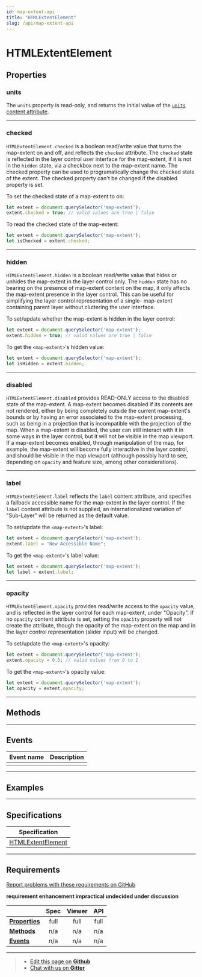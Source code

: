 ```yaml
---
id: map-extent-api
title: "HTMLExtentElement"
slug: /api/map-extent-api
---
```


# HTMLExtentElement

## Properties

### units

The `units` property is read-only, and returns the initial value of the [`units`
content attribute](../elements/extent/#units).

---

### checked

`HTMLExtentElement.checked` is a boolean read/write value that turns the map-extent 
on and off, and reflects the `checked` attribute. The `checked` state is 
reflected in the layer control user interface for the map-extent, if it is not 
in the `hidden` state, via a checkbox next to the map-extent name.  The checked 
property can be used to programatically change the checked state of the extent. 
The checked property can't be changed if the disabled property is set.

To set the checked state of a  map-extent to on:

```js
let extent = document.querySelector('map-extent');
extent.checked = true; // valid values are true | false
```

To read the checked state of the map-extent:

```js
let extent = document.querySelector('map-extent');
let isChecked = extent.checked;
```
---

### hidden

`HTMLExtentElement.hidden` is a boolean  read/write value that hides or unhides the
map-extent in the layer control only.  The `hidden` state has no bearing on the presence
of map-extent content on the map, it only affects the map-extent presence in the
layer control. This can be useful for simplifying the layer control representation
of a single- map-extent containing parent layer without cluttering the user 
interface.

To set/update whether the map-extent is hidden in the layer control:

```js
let extent = document.querySelector('map-extent');
extent.hidden = true; // valid values are true | false
```

To get the `<map-extent>`'s hidden value:

```js
let extent = document.querySelector('map-extent');
let isHidden = extent.hidden;
```
---

### disabled

`HTMLExtentElement.disabled` provides READ-ONLY access to the disabled state of the
map-extent.  A map-extent becomes disabled if its contents are not rendered, 
either by being completely outside the current map-extent's bounds or by having 
an error associated to the map-extent processing, such as being in a projection 
that is incompatible with the projection of the map. When a map-extent is 
disabled, the user can still interact with it in some ways in the layer control, but it will 
not be visible in the map viewport.  If a map-extent becomes enabled, through 
manipulation of the map, for example, the map-extent will become fully interactive
in the layer control, and should be visible in the map viewport (although 
possibly hard to see, depending on `opacity` and feature size, among other 
considerations).

---

### label

`HTMLExtentElement.label` reflects the `label` content attribute, and specifies
a fallback accessible name for the map-extent in the layer control.  If the
`label` content attribute is not supplied, an internationalized variation of
"Sub-Layer" will be returned as the default value.

To set/update the `<map-extent>`'s label:

```js
let extent = document.querySelector('map-extent');
extent.label = "New Accessible Name";
```

To get the `<map-extent>`'s label value:

```js
let extent = document.querySelector('map-extent');
let label = extent.label;
```
---

### opacity
`HTMLExtentElement.opacity` provides read/write access to the `opacity` value, 
and is reflected in the layer control for each map-extent, under "Opacity". If no
`opacity` content attribute is set, setting the `opacity` property will not 
create the attribute, though the opacity of the map-extent on the map and in
the layer control representation (slider input) will be changed.

To set/update the `<map-extent>`'s opacity:

```js
let extent = document.querySelector('map-extent');
extent.opacity = 0.5; // valid values from 0 to 1
```

To get the `<map-extent>`'s opacity value:

```js
let extent = document.querySelector('map-extent');
let opacity = extent.opacity;
```

---
## Methods

---

## Events

| Event name      	| Description                                          	|
|--------------	|--------------------------------------------------------	|
|  |  |
---

## Examples

---

## Specifications

| Specification                                                |
|--------------------------------------------------------------|
| [HTMLExtentElement](https://maps4html.org/MapML/spec/#dom-htmlextentelement) |

---

## Requirements

[Report problems with these requirements on GitHub](https://github.com/Maps4HTML/HTML-Map-Element-UseCases-Requirements/issues/new?title=-SUMMARIZE+THE+PROBLEM-&body=-DESCRIBE+THE+PROBLEM-)

<p><b><span class="requirement">requirement</span>
<span class="enhancement">enhancement</span>
<span class="impractical">impractical</span>
<span class="undecided">undecided</span>
<span class="discussion">under discussion</span></b></p>

|  | Spec | Viewer | API |
|:---------------------------------------------------------------------------------|:------: |:-----: |:---: |
| [**Properties**](#properties) | full | full | full |
| [**Methods**](#methods) | n/a | n/a | n/a |
| [**Events**](#events) | n/a | n/a | n/a |

---

> - [Edit this page on **Github**](https://github.com/Maps4HTML/web-map-doc/edit/main/docs/api/extent-api.md)
> - [Chat with us on **Gitter**](https://gitter.im/Maps4HTML/chat)
